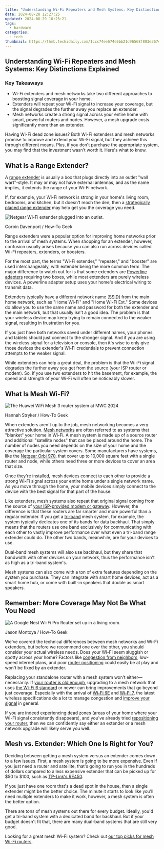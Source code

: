 ```yaml
---
title: "Understanding Wi-Fi Repeaters and Mesh Systems: Key Distinctions Explained"
date: 2024-08-28 12:27:25
updated: 2024-08-29 10:23:21
tags:
  - hardware
categories:
  - tech
thumbnail: https://thmb.techidaily.com/1ccc74ee674e5bb21d96568f803e367c477d95c5c3cb7fed4a8969e3e80f00a3.jpg
---
```


## Understanding Wi-Fi Repeaters and Mesh Systems: Key Distinctions Explained

### Key Takeaways

* Wi-Fi extenders and mesh networks take two different approaches to boosting signal coverage in your home.
* Extenders will repeat your Wi-Fi signal to increase your coverage, but the signal degrades the further away you replace an extender.
* Mesh networks create a strong signal across your entire home with smart, powerful routers and nodes. However, a mesh upgrade costs significantly more than an extender.

 Having Wi-Fi dead zone issues? Both Wi-Fi extenders and mesh networks promise to improve and extend your Wi-Fi signal, but they achieve this through different means. Plus, if you don't purchase the appropriate system, you may find that the investment wasn't worth it. Here's what to know.

##  What Is a Range Extender?

 A [range extender](https://howto.techidaily.com/how-to-resolve-oppo-a1x-5g-screen-not-working-drfone-by-drfone-fix-android-problems-fix-android-problems/) is usually a box that plugs directly into an outlet "wall wart"-style. It may or may not have external antennas, and as the name implies, it extends the range of your Wi-Fi network.

 If, for example, your Wi-Fi network is strong in your home's living room, bedrooms, and kitchen, but it doesn't reach the den, then a [strategically placed range extender](https://instagram-videos.techidaily.com/in-2024-transform-your-photos-to-slideshow/) may help get you the coverage you need.

![Netgear Wi-Fi extender plugged into an outlet.](https://static1.howtogeekimages.com/wordpress/wp-content/uploads/2024/04/52863851717_b8af244d25_o.jpg) 

Corbin Davenport / How-To Geek

 Range extenders were a popular option for improving home networks prior to the arrival of mesh systems. When shopping for an extender, however, confusion usually arises because you can also run across devices called Wi-Fi repeaters, extenders, or boosters.

 For the most part, the terms "Wi-Fi extender," "repeater," and "booster" are used interchangeably, with extender being the more common term. The major difference to watch out for is that some extenders are [Powerline adapters](https://android-transfer.techidaily.com/in-2024-how-to-transfer-contacts-from-motorola-moto-g23-to-phone-drfone-by-drfone-transfer-from-android-transfer-from-android/) requiring two boxes, while most extenders are purely wireless devices. A powerline adapter setup uses your home's electrical wiring to transmit data.

 Extenders typically have a different network name ([SSID](https://android-frp.techidaily.com/how-to-bypass-google-frp-lock-from-poco-c65-devices-by-drfone-android/)) from the main home network, such as "Home Wi-Fi" and "Home Wi-Fi Ext." Some devices do allow you to use the same name and password for both the extender and the main network, but that usually isn't a good idea. The problem is that your wireless device may keep trying to remain connected to the weaker signal, resulting in frustration for you.

 If you just have both networks saved under different names, your phones and tablets should just connect to the stronger signal. And if you are using the wireless signal for a television or console, then it's wise to only give those devices the extender's Wi-Fi credentials to prevent connection attempts to the weaker signal.

 While extenders can help a great deal, the problem is that the Wi-Fi signal degrades the further away you get from the source (your ISP router or modem). So, if you use two extenders to hit the basement, for example, the speed and strength of your Wi-Fi will often be noticeably slower.

##  What Is Mesh Wi-Fi?

![The Huawei WiFi Mesh 3 router system at MWC 2024.](https://static1.howtogeekimages.com/wordpress/wp-content/uploads/2024/04/53575399636_dd42c21423_o.jpg) 

Hannah Stryker / How-To Geek

 When extenders aren't up to the job, mesh networking becomes a very attractive solution. [Mesh networks](https://extra-lessons.techidaily.com/manipulating-media-with-mastery-tools/) are often referred to as systems that "blanket" your home in Wi-Fi. A mesh system is made up of a source router and additional "satellite nodes" that can be placed around the home. The number of nodes you need depends on the size of your home and the coverage the particular system covers. Some manufacturers have systems, like the [Netgear Orbi 970](https://win-able.techidaily.com/fixing-frame-rate-issues-in-dying-light-2-how-to-improve-pc-gaming-performance/), that cover up to 10,000 square feet with a single router and node, while others need three or more devices to cover an area that size.

 Once they're installed, mesh devices connect to each other to provide a strong Wi-Fi signal across your entire home under a single network name. As you move through the home, your mobile devices simply connect to the device with the best signal for that part of the house.

 Like extenders, mesh systems also repeat that original signal coming from the source of [your ISP-provided modem or gateway](https://youtube-clips.techidaily.com/cutting-edge-identifying-the-best-10-free-online-art-schools-on-youtube/). However, the difference is that these routers are far smarter and more powerful than a regular extender. If you get a [tri-band](https://blog-min.techidaily.com/how-to-recover-old-music-from-your-motorola-by-fonelab-android-recover-music/) mesh system, for example, the system typically dedicates one of its bands for data backhaul. That simply means that the routers use one band exclusively for communicating with each other to vastly improve performance over what even a tri-band range extender could do. The other two bands, meanwhile, are for your devices to use.

 Dual-band mesh systems will also use backhaul, but they share that bandwidth with other devices on your network, thus the performance isn't as high as a tri-band system's.

 Mesh systems can also come with a ton of extra features depending on the system you purchase. They can integrate with smart home devices, act as a smart home hub, or come with built-in speakers that double as smart speakers.

##  Remember: More Coverage May Not Be What You Need

![A Google Nest Wi-Fi Pro Router set up in a living room.](https://static1.howtogeekimages.com/wordpress/wp-content/uploads/2024/04/52832710143_8c91abac05_o.jpg) 

Jason Montoya / How-To Geek

 We've covered the technical differences between mesh networks and Wi-Fi extenders, but before we recommend one over the other, you should consider your actual wireless needs. Does your Wi-Fi seem sluggish or spotty across your home? Factors like [congestion from neighbors](https://fake-location.techidaily.com/the-best-8-vpn-hardware-devices-reviewed-on-motorola-moto-g24-drfone-by-drfone-virtual-android/), low-speed internet plans, and poor [router positioning](https://android-pokemon-go.techidaily.com/in-2024-ways-to-trade-pokemon-go-from-far-away-on-nokia-130-music-drfone-by-drfone-virtual-android/) could easily be at play and won't be fixed by an extender.

 Replacing your standalone router with a mesh system won't either—necessarily. If [your router is old enough](https://facebook-video-recording.techidaily.com/new-2023-play-facebook-videos-on-tv-for-2024/), upgrading to a mesh network that uses [the Wi-Fi 6 standard](https://buynow-info.techidaily.com/getting-the-most-out-of-your-new-echo-dot-3rd-gen-a-comprehensive-breakdown-for-seamless-alexa-integration/) or newer can bring improvements that go beyond just coverage. Especially with the arrival of [Wi-Fi 6E](https://youtube-sure.techidaily.com/024-approved-the-top-20-gags-and-laughter-on-youtube-for-downtime-delight/) and [Wi-Fi 7](https://win-solutions.techidaily.com/fix-starfields-unwanted-behavior-no-more-pc-freezing-or-crashing-moments/), the latest wireless specifications do a lot to manage congestion and [improve your signal](https://facebook-video-content.techidaily.com/updated-the-dawn-of-a-new-era-key-fb-ad-trends-arriving-for-2024/) in general.

 If you are indeed experiencing dead zones (areas of your home where your Wi-Fi signal consistently disappears), and you've already tried [repositioning your router](https://screen-recording.techidaily.com/new-2024-approved-enhancing-iphone-7-screen-record-capabilities/), then we can confidently say either an extender or a mesh network upgrade will likely serve you well.

##  Mesh vs. Extender: Which One Is Right for You?

 Deciding between getting a mesh system versus an extender comes down to a few issues. First, a mesh system is going to be more expensive. Even if you just need a router and satellite, that's going to run you in the hundreds of dollars compared to a less expensive extender that can be picked up for $50 to $100, such as [TP-Link's RE450](https://www.amazon.com/gp/product/B010S6SG3S?tag=hotoge-20&ascsubtag=UUhtgUeUpU210463&asc%5Frefurl=https%3A%2F%2Fwww.howtogeek.com%2F714781%2Fwi-fi-extender-vs-mesh-network%2F&asc%5Fcampaign=Evergreen).

 If you just have one room that's a dead spot in the house, then a single extender might be the better choice. The minute it starts to look like you'll need multiple extenders to make it work, however, a mesh system is often the better option.

 There are tons of mesh systems out there for every budget. Ideally, you'd get a tri-band system with a dedicated band for backhaul. But if your budget doesn't fit that, there are many dual-band systems that are still very good.

 Looking for a great mesh Wi-Fi system? Check out [our top picks for mesh Wi-Fi routers](https://tiktok-clips.techidaily.com/2024-approved-rapid-tiktok-downloads-flawless-mp4-format-conversions/).

<ins class="adsbygoogle"
     style="display:block"
     data-ad-format="autorelaxed"
     data-ad-client="ca-pub-7571918770474297"
     data-ad-slot="1223367746"></ins>



<ins class="adsbygoogle"
     style="display:block"
     data-ad-client="ca-pub-7571918770474297"
     data-ad-slot="8358498916"
     data-ad-format="auto"
     data-full-width-responsive="true"></ins>
